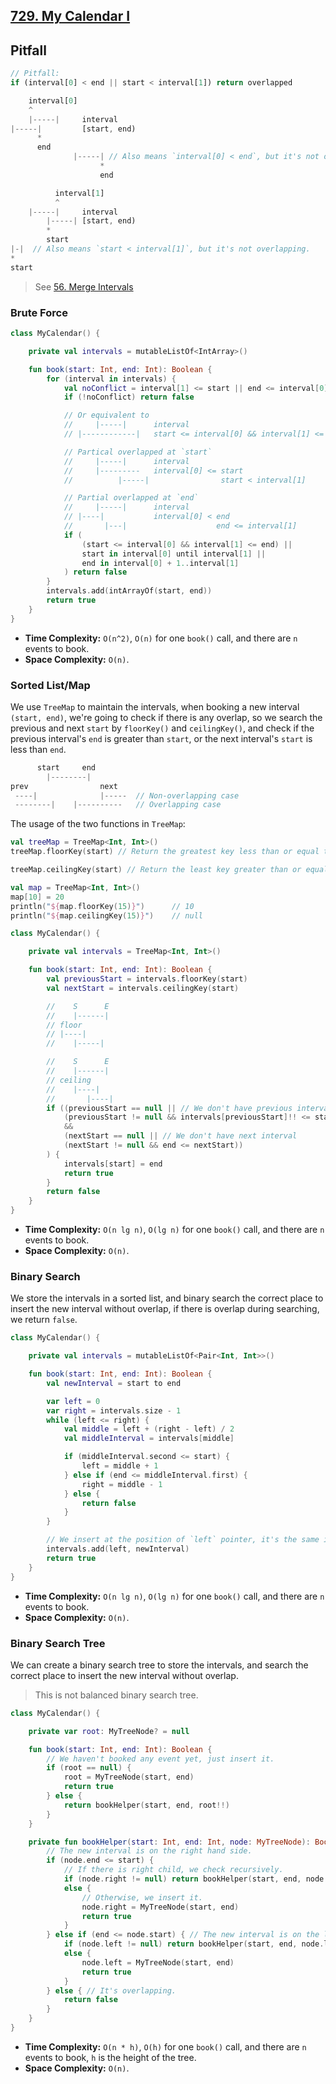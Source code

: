 ## [729. My Calendar I](https://leetcode.com/problems/my-calendar-i/description/)

## Pitfall
```js
// Pitfall: 
if (interval[0] < end || start < interval[1]) return overlapped

    interval[0]
    ^
    |-----|     interval
|-----|         [start, end)
      *
      end
              |-----| // Also means `interval[0] < end`, but it's not overlapping.
                    *
                    end

          interval[1]
          ^ 
    |-----|     interval
        |-----| [start, end)
        *
        start
|-|  // Also means `start < interval[1]`, but it's not overlapping.
*
start
```

> See [56. Merge Intervals](../leetcode/56.merge-intervals.md)

### Brute Force
```kotlin
class MyCalendar() {

    private val intervals = mutableListOf<IntArray>()

    fun book(start: Int, end: Int): Boolean {
        for (interval in intervals) {
            val noConflict = interval[1] <= start || end <= interval[0]
            if (!noConflict) return false

            // Or equivalent to
            //     |-----|      interval
            // |------------|   start <= interval[0] && interval[1] <= end

            // Partical overlapped at `start`
            //     |-----|      interval
            //     |---------   interval[0] <= start
            //          |-----|                start < interval[1]

            // Partial overlapped at `end`
            //     |-----|      interval
            // |----|           interval[0] < end
            //       |---|                    end <= interval[1]
            if (
                (start <= interval[0] && interval[1] <= end) ||
                start in interval[0] until interval[1] ||
                end in interval[0] + 1..interval[1]
            ) return false 
        }
        intervals.add(intArrayOf(start, end))
        return true
    }
}
```

* **Time Complexity:** `O(n^2)`, `O(n)` for one `book()` call, and there are `n` events to book.
* **Space Complexity:** `O(n)`.

### Sorted List/Map
We use `TreeMap` to maintain the intervals, when booking a new interval `(start, end)`, we're going to check if there is any overlap, so we search the previous and next `start` by `floorKey()` and `ceilingKey()`, and check if the previous interval's `end` is greater than `start`, or the next interval's `start` is less than `end`.

```js
      start     end
        |--------|
prev                next
 ----|              |-----  // Non-overlapping case
 --------|    |----------   // Overlapping case
```

The usage of the two functions in `TreeMap`:
```kotlin
val treeMap = TreeMap<Int, Int>()
treeMap.floorKey(start) // Return the greatest key less than or equal to the given key, or null if there is no such key.

treeMap.ceilingKey(start) // Return the least key greater than or equal to the given key, or null if there is no such key.

val map = TreeMap<Int, Int>()
map[10] = 20
println("${map.floorKey(15)}")      // 10
println("${map.ceilingKey(15)}")    // null
```

```kotlin
class MyCalendar() {

    private val intervals = TreeMap<Int, Int>()

    fun book(start: Int, end: Int): Boolean {
        val previousStart = intervals.floorKey(start)
        val nextStart = intervals.ceilingKey(start)

        //    S      E
        //    |------|
        // floor
        // |----|
        //    |-----|

        //    S      E
        //    |------|
        // ceiling
        //    |----|
        //       |----|
        if ((previousStart == null || // We don't have previous interval
            (previousStart != null && intervals[previousStart]!! <= start))
            &&
            (nextStart == null || // We don't have next interval
            (nextStart != null && end <= nextStart))
        ) {
            intervals[start] = end
            return true
        }
        return false
    }
}
```

* **Time Complexity:** `O(n lg n)`, `O(lg n)` for one `book()` call, and there are `n` events to book.
* **Space Complexity:** `O(n)`.

### Binary Search
We store the intervals in a sorted list, and binary search the correct place to insert the new interval without overlap, if there is overlap during searching, we return `false`.

```kotlin
class MyCalendar() {

    private val intervals = mutableListOf<Pair<Int, Int>>()

    fun book(start: Int, end: Int): Boolean {
        val newInterval = start to end

        var left = 0
        var right = intervals.size - 1
        while (left <= right) {
            val middle = left + (right - left) / 2
            val middleInterval = intervals[middle]

            if (middleInterval.second <= start) {
                left = middle + 1
            } else if (end <= middleInterval.first) {
                right = middle - 1
            } else {
                return false
            }
        }

        // We insert at the position of `left` pointer, it's the same idea of [35. Search Insert Position](../leetcode/35.search-insert-position.md).
        intervals.add(left, newInterval)
        return true
    }
}
```

* **Time Complexity:** `O(n lg n)`, `O(lg n)` for one `book()` call, and there are `n` events to book.
* **Space Complexity:** `O(n)`.

### Binary Search Tree
We can create a binary search tree to store the intervals, and search the correct place to insert the new interval without overlap.

> This is not balanced binary search tree.

```kotlin
class MyCalendar() {

    private var root: MyTreeNode? = null

    fun book(start: Int, end: Int): Boolean {
        // We haven't booked any event yet, just insert it.
        if (root == null) {
            root = MyTreeNode(start, end)
            return true
        } else {
            return bookHelper(start, end, root!!)
        }
    }

    private fun bookHelper(start: Int, end: Int, node: MyTreeNode): Boolean {
        // The new interval is on the right hand side.
        if (node.end <= start) {
            // If there is right child, we check recursively.
            if (node.right != null) return bookHelper(start, end, node.right!!)
            else {
                // Otherwise, we insert it.
                node.right = MyTreeNode(start, end)
                return true
            }
        } else if (end <= node.start) { // The new interval is on the left hand side.
            if (node.left != null) return bookHelper(start, end, node.left!!) 
            else {
                node.left = MyTreeNode(start, end)
                return true
            }
        } else { // It's overlapping.
            return false
        }
    }
}
```

* **Time Complexity:** `O(n * h)`, `O(h)` for one `book()` call, and there are `n` events to book, `h` is the height of the tree.
* **Space Complexity:** `O(n)`.